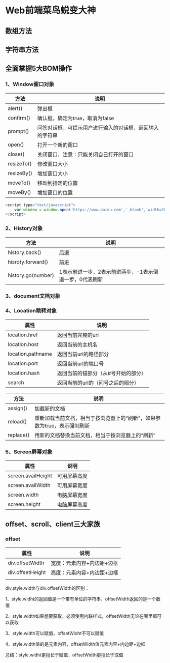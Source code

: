 # Web前端菜鸟蜕变大神

## 数组方法

## 字符串方法

## 全面掌握5大BOM操作

### 1、Window窗口对象

| 方法       | 说明                                                     |
| ---------- | -------------------------------------------------------- |
| alert()    | 弹出框                                                   |
| confirm()  | 确认框，确定为true，取消为false                          |
| prompt()   | 问答对话框，可提示用户进行输入的对话框，返回输入的字符串 |
| open()     | 打开一个新的窗口                                         |
| close()    | 关闭窗口，注意：只能关闭自己打开的窗口                   |
| resizeTo() | 修改窗口大小                                             |
| resizeBy() | 增加窗口大小                                             |
| moveTo()   | 移动到指定的位置                                         |
| moveBy()   | 增加窗口的位置                                           |

```js
<script type="text/javascript">
	var window = window.open('https://www.baidu.com','_blank','width=200,height=200,top=100')	//返回一个window对象
</script>
```



### 2、History对象

| 方法               | 说明                                                    |
| ------------------ | ------------------------------------------------------- |
| history.back()     | 后退                                                    |
| hisroty.forward()  | 前进                                                    |
| history.go(number) | 1表示前进一步，2表示前进两步，-1表示倒退一步，0代表刷新 |



### 3、document文档对象



### 4、Location跳转对象

| 属性              | 说明                                |
| ----------------- | ----------------------------------- |
| location.href     | 返回当前完整的url                   |
| location.host     | 返回当前的主机名                    |
| location.pathname | 返回当前url的路径部分               |
| location.port     | 返回当前url的端口号                 |
| location.hash     | 返回当前的锚部分（从#号开始的部分） |
| search            | 返回当前的url的（问号之后的部分）   |

| 方法      | 说明                                                         |
| --------- | ------------------------------------------------------------ |
| assign()  | 加载新的文档                                                 |
| reload()  | 重新加载当前文档，相当于按浏览器上的“刷新”，如果参数为true，表示强制刷新 |
| replace() | 用新的文档替换当前文档，相当于按浏览器上的“刷新”             |

### 5、Screen屏幕对象

| 属性               | 说明         |
| ------------------ | ------------ |
| screen.availHeight | 可用屏幕高度 |
| screen.availWidth  | 可用屏幕宽度 |
| screen.width       | 电脑屏幕宽度 |
| screen.height      | 电脑屏幕高度 |

## offset、scroll、client三大家族

### offset

| 属性             | 说明                       |
| ---------------- | -------------------------- |
| div.offsetWidth  | 宽度：元素内容+内边距+边框 |
| div.offsetHeight | 高度：元素内容+内边距+边框 |
|                  |                            |

div.style.width与div.offsetWidth的区别：

1、style.widht的返回值是一个带有单位的字符串，offsetWidth返回的是一个数值

2、style.width如果想要获取，必须使用内联样式，offsetWidth无论在哪里都可以获取

3、style.width可以赋值，offsetWidht不可以赋值

4、style.width值的是元素内容，offsetWidth值元素内容+内边距+边框

总结：style.widht更擅长于赋值，offsetWidth更擅长于取值













